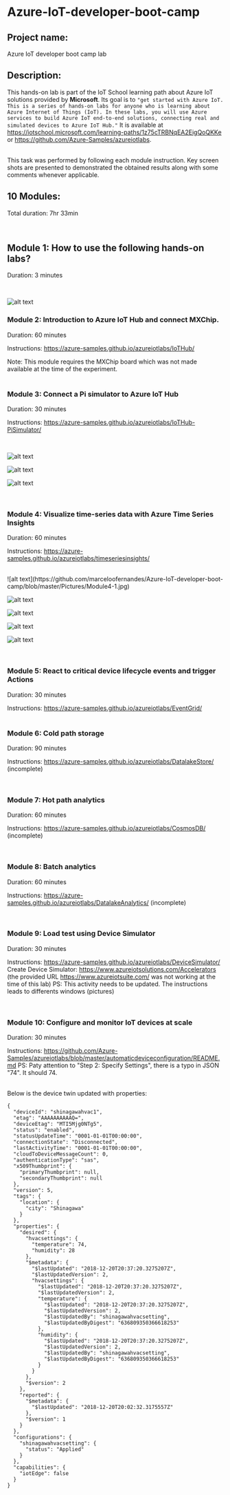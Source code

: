 # Azure-IoT-developer-boot-camp

## Project name:
Azure IoT developer boot camp lab

## Description:
This hands-on lab is part of the IoT School learning path about Azure IoT solutions provided by **Microsoft**. Its goal is to ` "get started with Azure IoT. This is a series of hands-on labs for anyone who is learning about Azure Internet of Things (IoT). In these labs, you will use Azure services to build Azure IoT end-to-end solutions, connecting real and simulated devices to Azure IoT Hub." ` It is available at https://iotschool.microsoft.com/learning-paths/1z75cTRBNqEA2EigQoQKKe or https://github.com/Azure-Samples/azureiotlabs.        

<br />
This task was performed by following each module instruction. Key screen shots are presented to demonstrated the obtained results along with some comments whenever applicable.    

<br />



## 10 Modules:

Total duration: 7hr 33min  

<br />



## Module 1: How to use the following hands-on labs?

Duration: 3 minutes  

<br />

![alt text](https://github.com/marceloofernandes/Azure-IoT-developer-boot-camp/blob/master/Pictures/Module1-1.jpg)





### Module 2: Introduction to Azure IoT Hub and connect MXChip.

Duration: 60 minutes

Instructions: https://azure-samples.github.io/azureiotlabs/IoTHub/

Note: This module requires the MXChip board which was not made available at the time of the experiment.    
<br />

### Module 3: Connect a Pi simulator to Azure IoT Hub
Duration: 30 minutes

Instructions: https://azure-samples.github.io/azureiotlabs/IoTHub-PiSimulator/

<br />


![alt text](https://github.com/marceloofernandes/Azure-IoT-developer-boot-camp/blob/master/Pictures/Module3-1.jpg)


![alt text](https://github.com/marceloofernandes/Azure-IoT-developer-boot-camp/blob/master/Pictures/Module3-2.jpg)       


![alt text](https://github.com/marceloofernandes/Azure-IoT-developer-boot-camp/blob/master/Pictures/Module3-3.jpg)


<br /> 




### Module 4: Visualize time-series data with Azure Time Series Insights
Duration: 60 minutes

Instructions: https://azure-samples.github.io/azureiotlabs/timeseriesinsights/     

<br />
![alt text](https://github.com/marceloofernandes/Azure-IoT-developer-boot-camp/blob/master/Pictures/Module4-1.jpg)

![alt text](https://github.com/marceloofernandes/Azure-IoT-developer-boot-camp/blob/master/Pictures/Module4-2.jpg)

![alt text](https://github.com/marceloofernandes/Azure-IoT-developer-boot-camp/blob/master/Pictures/Module4-3.jpg)

![alt text](https://github.com/marceloofernandes/Azure-IoT-developer-boot-camp/blob/master/Pictures/Module4-4.jpg)

![alt text](https://github.com/marceloofernandes/Azure-IoT-developer-boot-camp/blob/master/Pictures/Module4-5.jpg)     

<br />



### Module 5: React to critical device lifecycle events and trigger Actions
Duration: 30 minutes

Instructions: https://azure-samples.github.io/azureiotlabs/EventGrid/       
<br />

### Module 6: Cold path storage
Duration: 90 minutes

Instructions: https://azure-samples.github.io/azureiotlabs/DatalakeStore/
(incomplete)  

<br /> 




### Module 7: Hot path analytics
Duration: 60 minutes

Instructions: https://azure-samples.github.io/azureiotlabs/CosmosDB/
(incomplete)     

<br /> 


### Module 8: Batch analytics
Duration: 60 minutes

Instructions: https://azure-samples.github.io/azureiotlabs/DatalakeAnalytics/
(incomplete)     

<br /> 


### Module 9: Load test using Device Simulator
Duration: 30 minutes

Instructions: https://azure-samples.github.io/azureiotlabs/DeviceSimulator/
Create Device Simulator: https://www.azureiotsolutions.com/Accelerators (the provided URL https://www.azureiotsuite.com/ was not working at the time of this lab)
PS: This activity needs to be updated. The instructions leads to differents windows (pictures)     

<br />



### Module 10: Configure and monitor IoT devices at scale
Duration: 30 minutes

Instructions: https://github.com/Azure-Samples/azureiotlabs/blob/master/automaticdeviceconfiguration/README.md
PS: Paty attention to "Step 2: Specify Settings", there is a typo in JSON "74". It should 74.      
<br />





Below is the device twin updated with properties:
```
{
  "deviceId": "shinagawahvac1",
  "etag": "AAAAAAAAAAQ=",
  "deviceEtag": "MTI5Mjg0NTg5",
  "status": "enabled",
  "statusUpdateTime": "0001-01-01T00:00:00",
  "connectionState": "Disconnected",
  "lastActivityTime": "0001-01-01T00:00:00",
  "cloudToDeviceMessageCount": 0,
  "authenticationType": "sas",
  "x509Thumbprint": {
    "primaryThumbprint": null,
    "secondaryThumbprint": null
  },
  "version": 5,
  "tags": {
    "location": {
      "city": "Shinagawa"
    }
  },
  "properties": {
    "desired": {
      "hvacsettings": {
        "temperature": 74,
        "humidity": 28
      },
      "$metadata": {
        "$lastUpdated": "2018-12-20T20:37:20.3275207Z",
        "$lastUpdatedVersion": 2,
        "hvacsettings": {
          "$lastUpdated": "2018-12-20T20:37:20.3275207Z",
          "$lastUpdatedVersion": 2,
          "temperature": {
            "$lastUpdated": "2018-12-20T20:37:20.3275207Z",
            "$lastUpdatedVersion": 2,
            "$lastUpdatedBy": "shinagawahvacsetting",
            "$lastUpdatedByDigest": "636809350366618253"
          },
          "humidity": {
            "$lastUpdated": "2018-12-20T20:37:20.3275207Z",
            "$lastUpdatedVersion": 2,
            "$lastUpdatedBy": "shinagawahvacsetting",
            "$lastUpdatedByDigest": "636809350366618253"
          }
        }
      },
      "$version": 2
    },
    "reported": {
      "$metadata": {
        "$lastUpdated": "2018-12-20T20:02:32.3175557Z"
      },
      "$version": 1
    }
  },
  "configurations": {
    "shinagawahvacsetting": {
      "status": "Applied"
    }
  },
  "capabilities": {
    "iotEdge": false
  }
}
```
